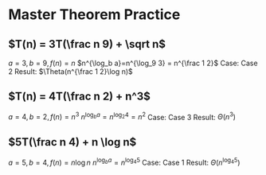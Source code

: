 # Master Theorem Practice

## $T(n) = 3T(\frac n 9) + \sqrt n$

$a=3,b=9,f(n)=n$
$n^{\log_b a}=n^{\log_9 3} = n^{\frac 1 2}$
Case: Case 2
Result: $\Theta(n^{\frac 1 2}\log n)$

## $T(n) = 4T(\frac n 2) + n^3$

$a=4,b=2,f(n)=n^3$
$n^{\log_b a}=n^{\log_2 4} = n^{2}$
Case: Case 3
Result: $\Theta (n^3)$

## $5T(\frac n 4) + n \log n$

$a=5,b=4,f(n)=n\log n$
$n^{\log_b a}=n^{\log_4 5}$
Case: Case 1
Result: $\Theta (n^{\log_4 5})$